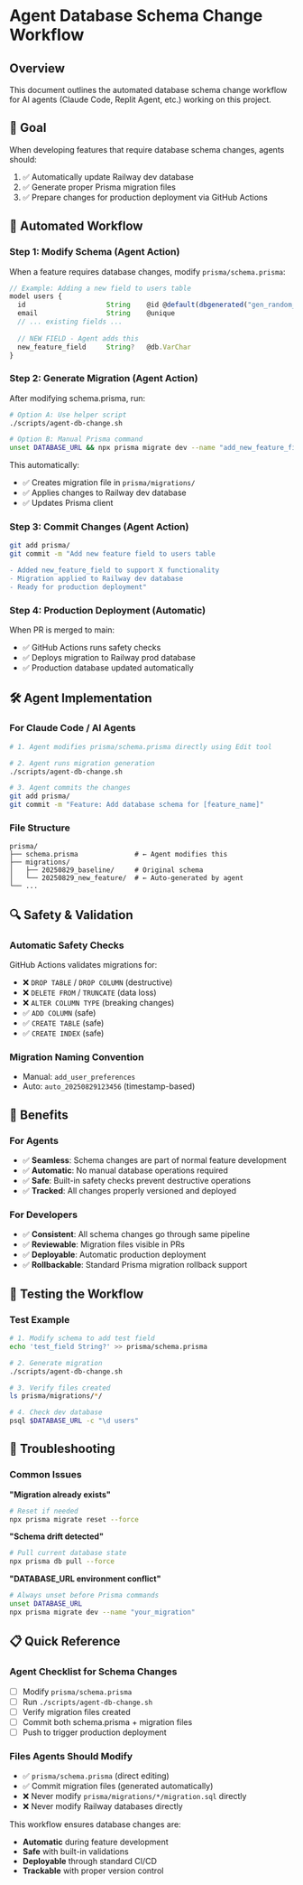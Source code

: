 # Agent Database Schema Change Workflow

## Overview

This document outlines the automated database schema change workflow for AI agents (Claude Code, Replit Agent, etc.) working on this project.

## 🎯 Goal

When developing features that require database schema changes, agents should:
1. ✅ Automatically update Railway dev database
2. ✅ Generate proper Prisma migration files  
3. ✅ Prepare changes for production deployment via GitHub Actions

## 🔄 Automated Workflow

### Step 1: Modify Schema (Agent Action)
When a feature requires database changes, modify `prisma/schema.prisma`:

```typescript
// Example: Adding a new field to users table
model users {
  id                    String    @id @default(dbgenerated("gen_random_uuid()"))
  email                 String    @unique
  // ... existing fields ...
  
  // NEW FIELD - Agent adds this
  new_feature_field     String?   @db.VarChar
}
```

### Step 2: Generate Migration (Agent Action)
After modifying schema.prisma, run:

```bash
# Option A: Use helper script
./scripts/agent-db-change.sh

# Option B: Manual Prisma command
unset DATABASE_URL && npx prisma migrate dev --name "add_new_feature_field"
```

This automatically:
- ✅ Creates migration file in `prisma/migrations/`
- ✅ Applies changes to Railway dev database
- ✅ Updates Prisma client

### Step 3: Commit Changes (Agent Action)
```bash
git add prisma/
git commit -m "Add new feature field to users table

- Added new_feature_field to support X functionality
- Migration applied to Railway dev database
- Ready for production deployment"
```

### Step 4: Production Deployment (Automatic)
When PR is merged to main:
- ✅ GitHub Actions runs safety checks
- ✅ Deploys migration to Railway prod database
- ✅ Production database updated automatically

## 🛠️ Agent Implementation

### For Claude Code / AI Agents
```bash
# 1. Agent modifies prisma/schema.prisma directly using Edit tool

# 2. Agent runs migration generation
./scripts/agent-db-change.sh

# 3. Agent commits the changes
git add prisma/
git commit -m "Feature: Add database schema for [feature_name]"
```

### File Structure
```
prisma/
├── schema.prisma              # ← Agent modifies this
├── migrations/
│   ├── 20250829_baseline/     # Original schema
│   └── 20250829_new_feature/  # ← Auto-generated by agent
└── ...
```

## 🔍 Safety & Validation

### Automatic Safety Checks
GitHub Actions validates migrations for:
- ❌ `DROP TABLE` / `DROP COLUMN` (destructive)
- ❌ `DELETE FROM` / `TRUNCATE` (data loss)  
- ❌ `ALTER COLUMN TYPE` (breaking changes)
- ✅ `ADD COLUMN` (safe)
- ✅ `CREATE TABLE` (safe)
- ✅ `CREATE INDEX` (safe)

### Migration Naming Convention
- Manual: `add_user_preferences`
- Auto: `auto_20250829123456` (timestamp-based)

## 🚀 Benefits

### For Agents
- ✅ **Seamless**: Schema changes are part of normal feature development
- ✅ **Automatic**: No manual database operations required
- ✅ **Safe**: Built-in safety checks prevent destructive operations
- ✅ **Tracked**: All changes properly versioned and deployed

### For Developers  
- ✅ **Consistent**: All schema changes go through same pipeline
- ✅ **Reviewable**: Migration files visible in PRs
- ✅ **Deployable**: Automatic production deployment
- ✅ **Rollbackable**: Standard Prisma migration rollback support

## 🧪 Testing the Workflow

### Test Example
```bash
# 1. Modify schema to add test field
echo 'test_field String?' >> prisma/schema.prisma

# 2. Generate migration
./scripts/agent-db-change.sh

# 3. Verify files created
ls prisma/migrations/*/

# 4. Check dev database
psql $DATABASE_URL -c "\d users"
```

## 🔧 Troubleshooting

### Common Issues

**"Migration already exists"**
```bash
# Reset if needed
npx prisma migrate reset --force
```

**"Schema drift detected"**
```bash
# Pull current database state
npx prisma db pull --force
```

**"DATABASE_URL environment conflict"**
```bash
# Always unset before Prisma commands
unset DATABASE_URL
npx prisma migrate dev --name "your_migration"
```

## 📋 Quick Reference

### Agent Checklist for Schema Changes
- [ ] Modify `prisma/schema.prisma`
- [ ] Run `./scripts/agent-db-change.sh`
- [ ] Verify migration files created
- [ ] Commit both schema.prisma + migration files
- [ ] Push to trigger production deployment

### Files Agents Should Modify
- ✅ `prisma/schema.prisma` (direct editing)
- ✅ Commit migration files (generated automatically)
- ❌ Never modify `prisma/migrations/*/migration.sql` directly
- ❌ Never modify Railway databases directly

This workflow ensures database changes are:
- **Automatic** during feature development
- **Safe** with built-in validations  
- **Deployable** through standard CI/CD
- **Trackable** with proper version control